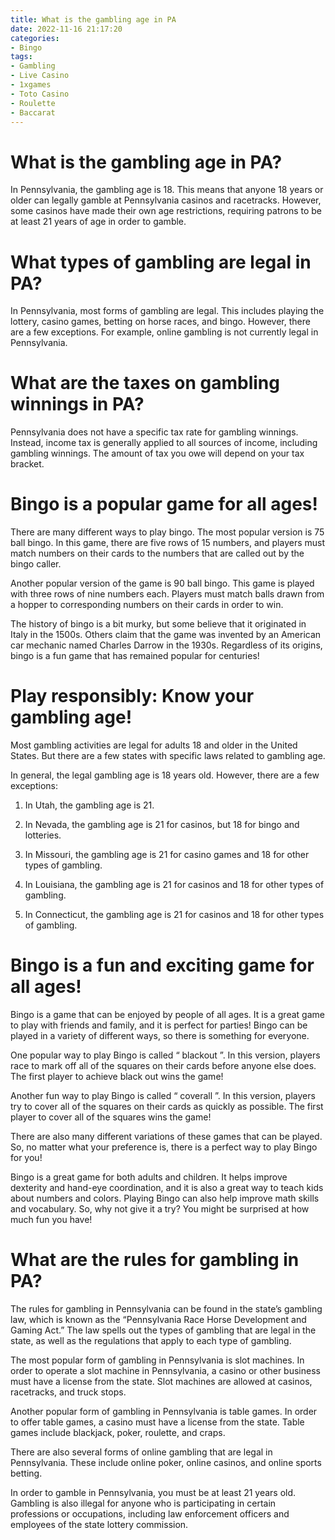 ```yaml
---
title: What is the gambling age in PA
date: 2022-11-16 21:17:20
categories:
- Bingo
tags:
- Gambling
- Live Casino
- 1xgames
- Toto Casino
- Roulette
- Baccarat
---
```



#  What is the gambling age in PA?

In Pennsylvania, the gambling age is 18. This means that anyone 18 years or older can legally gamble at Pennsylvania casinos and racetracks. However, some casinos have made their own age restrictions, requiring patrons to be at least 21 years of age in order to gamble.

# What types of gambling are legal in PA?

In Pennsylvania, most forms of gambling are legal. This includes playing the lottery, casino games, betting on horse races, and bingo. However, there are a few exceptions. For example, online gambling is not currently legal in Pennsylvania.

# What are the taxes on gambling winnings in PA?

Pennsylvania does not have a specific tax rate for gambling winnings. Instead, income tax is generally applied to all sources of income, including gambling winnings. The amount of tax you owe will depend on your tax bracket.

#  Bingo is a popular game for all ages!

There are many different ways to play bingo. The most popular version is 75 ball bingo. In this game, there are five rows of 15 numbers, and players must match numbers on their cards to the numbers that are called out by the bingo caller.

Another popular version of the game is 90 ball bingo. This game is played with three rows of nine numbers each. Players must match balls drawn from a hopper to corresponding numbers on their cards in order to win.

The history of bingo is a bit murky, but some believe that it originated in Italy in the 1500s. Others claim that the game was invented by an American car mechanic named Charles Darrow in the 1930s. Regardless of its origins, bingo is a fun game that has remained popular for centuries!

#  Play responsibly: Know your gambling age!

Most gambling activities are legal for adults 18 and older in the United States. But there are a few states with specific laws related to gambling age.

In general, the legal gambling age is 18 years old. However, there are a few exceptions:

1) In Utah, the gambling age is 21.

2) In Nevada, the gambling age is 21 for casinos, but 18 for bingo and lotteries.

3) In Missouri, the gambling age is 21 for casino games and 18 for other types of gambling.

4) In Louisiana, the gambling age is 21 for casinos and 18 for other types of gambling.

5) In Connecticut, the gambling age is 21 for casinos and 18 for other types of gambling.

#  Bingo is a fun and exciting game for all ages!

Bingo is a game that can be enjoyed by people of all ages. It is a great game to play with friends and family, and it is perfect for parties! Bingo can be played in a variety of different ways, so there is something for everyone.

One popular way to play Bingo is called “ blackout ”. In this version, players race to mark off all of the squares on their cards before anyone else does. The first player to achieve black out wins the game!

Another fun way to play Bingo is called “ coverall ”. In this version, players try to cover all of the squares on their cards as quickly as possible. The first player to cover all of the squares wins the game!

There are also many different variations of these games that can be played. So, no matter what your preference is, there is a perfect way to play Bingo for you!

Bingo is a great game for both adults and children. It helps improve dexterity and hand-eye coordination, and it is also a great way to teach kids about numbers and colors. Playing Bingo can also help improve math skills and vocabulary. So, why not give it a try? You might be surprised at how much fun you have!

#  What are the rules for gambling in PA?

The rules for gambling in Pennsylvania can be found in the state’s gambling law, which is known as the “Pennsylvania Race Horse Development and Gaming Act.” The law spells out the types of gambling that are legal in the state, as well as the regulations that apply to each type of gambling.

The most popular form of gambling in Pennsylvania is slot machines. In order to operate a slot machine in Pennsylvania, a casino or other business must have a license from the state. Slot machines are allowed at casinos, racetracks, and truck stops.

Another popular form of gambling in Pennsylvania is table games. In order to offer table games, a casino must have a license from the state. Table games include blackjack, poker, roulette, and craps.

There are also several forms of online gambling that are legal in Pennsylvania. These include online poker, online casinos, and online sports betting.

In order to gamble in Pennsylvania, you must be at least 21 years old. Gambling is also illegal for anyone who is participating in certain professions or occupations, including law enforcement officers and employees of the state lottery commission.